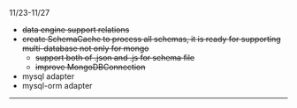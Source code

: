 11/23-11/27
- ~~data engine support relations~~
- ~~create SchemaCache to process all schemas, it is ready for supporting multi-database not only for mongo~~
  - ~~support both of .json and .js for schema file~~
  - ~~improve MongoDBConnection~~
- mysql adapter
- mysql-orm adapter
___
